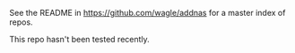 See the README in https://github.com/wagle/addnas for a master index of repos.

This repo hasn't been tested recently.
